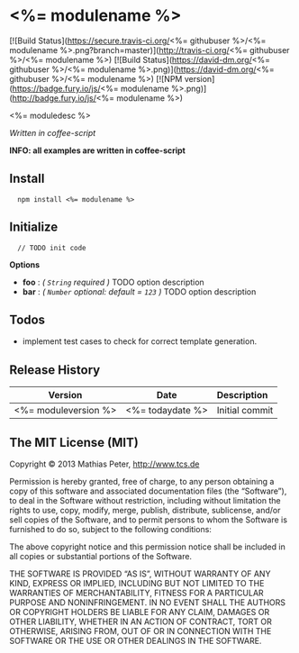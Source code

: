 <%= modulename %>
============

[![Build Status](https://secure.travis-ci.org/<%= githubuser %>/<%= modulename %>.png?branch=master)](http://travis-ci.org/<%= githubuser %>/<%= modulename %>)
[![Build Status](https://david-dm.org/<%= githubuser %>/<%= modulename %>.png)](https://david-dm.org/<%= githubuser %>/<%= modulename %>)
[![NPM version](https://badge.fury.io/js/<%= modulename %>.png)](http://badge.fury.io/js/<%= modulename %>)

<%= moduledesc %>

*Written in coffee-script*

**INFO: all examples are written in coffee-script**

## Install

```
  npm install <%= modulename %>
```

## Initialize

```
  // TODO init code
```

**Options** 

- **foo** : *( `String` required )* TODO option description
- **bar** : *( `Number` optional: default = `123` )* TODO option description

## Todos

 * implement test cases to check for correct template generation.

## Release History
|Version|Date|Description|
|:--:|:--:|:--|
|<%= moduleversion %>|<%= todaydate %>|Initial commit|

## The MIT License (MIT)

Copyright © 2013 Mathias Peter, http://www.tcs.de

Permission is hereby granted, free of charge, to any person obtaining a copy of this software and associated documentation files (the “Software”), to deal in the Software without restriction, including without limitation the rights to use, copy, modify, merge, publish, distribute, sublicense, and/or sell copies of the Software, and to permit persons to whom the Software is furnished to do so, subject to the following conditions:

The above copyright notice and this permission notice shall be included in all copies or substantial portions of the Software.

THE SOFTWARE IS PROVIDED “AS IS”, WITHOUT WARRANTY OF ANY KIND, EXPRESS OR IMPLIED, INCLUDING BUT NOT LIMITED TO THE WARRANTIES OF MERCHANTABILITY, FITNESS FOR A PARTICULAR PURPOSE AND NONINFRINGEMENT. IN NO EVENT SHALL THE AUTHORS OR COPYRIGHT HOLDERS BE LIABLE FOR ANY CLAIM, DAMAGES OR OTHER LIABILITY, WHETHER IN AN ACTION OF CONTRACT, TORT OR OTHERWISE, ARISING FROM, OUT OF OR IN CONNECTION WITH THE SOFTWARE OR THE USE OR OTHER DEALINGS IN THE SOFTWARE.
